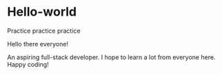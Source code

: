 # Hello-world
Practice practice practice

Hello there everyone!

An aspiring full-stack developer. I hope to learn a lot from everyone here. Happy coding!
